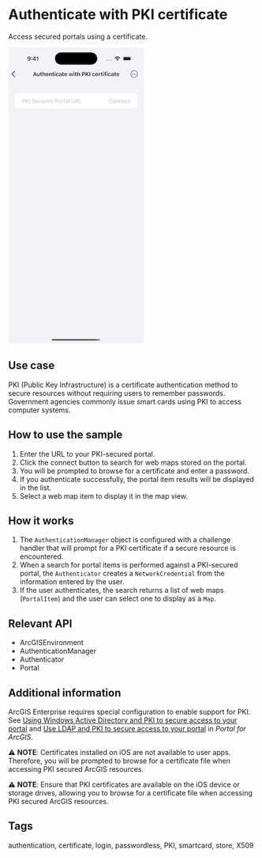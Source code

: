 # Authenticate with PKI certificate

Access secured portals using a certificate.

![Image of Authenticate with PKI certificate sample](authenticate-with-pki-certificate-1.png)

## Use case

PKI (Public Key Infrastructure) is a certificate authentication method to secure resources without requiring users to remember passwords. Government agencies commonly issue smart cards using PKI to access computer systems.

## How to use the sample

1. Enter the URL to your PKI-secured portal.
2. Click the connect button to search for web maps stored on the portal.
3. You will be prompted to browse for a certificate and enter a password.
4. If you authenticate successfully, the portal item results will be displayed in the list.
5. Select a web map item to display it in the map view.

## How it works

1. The `AuthenticationManager` object is configured with a challenge handler that will prompt for a PKI certificate if a secure resource is encountered.
2. When a search for portal items is performed against a PKI-secured portal, the `Authenticator` creates a `NetworkCredential` from the information entered by the user.
3. If the user authenticates, the search returns a list of web maps (`PortalItem`) and the user can select one to display as a `Map`.

## Relevant API

* ArcGISEnvironment
* AuthenticationManager
* Authenticator
* Portal

## Additional information

ArcGIS Enterprise requires special configuration to enable support for PKI. See [Using Windows Active Directory and PKI to secure access to your portal](https://enterprise.arcgis.com/en/portal/latest/administer/windows/using-windows-active-directory-and-pki-to-secure-access-to-your-portal.htm) and [Use LDAP and PKI to secure access to your portal](https://enterprise.arcgis.com/en/portal/latest/administer/windows/use-ldap-and-pki-to-secure-access-to-your-portal.htm) in *Portal for ArcGIS*.

⚠ **NOTE**: Certificates installed on iOS are not available to user apps. Therefore, you will be prompted to browse for a certificate file when accessing PKI secured ArcGIS resources.

⚠ **NOTE**: Ensure that PKI certificates are available on the iOS device or storage drives, allowing you to browse for a certificate file when accessing PKI secured ArcGIS resources.

## Tags

authentication, certificate, login, passwordless, PKI, smartcard, store, X509
